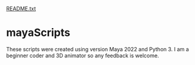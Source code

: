 [README.txt](https://github.com/ntanimate/mayaScripts/files/7094975/README.txt)
# mayaScripts

These scripts were created using version Maya 2022 and Python 3. I am a beginner coder and 3D animator so any feedback is welcome. 
